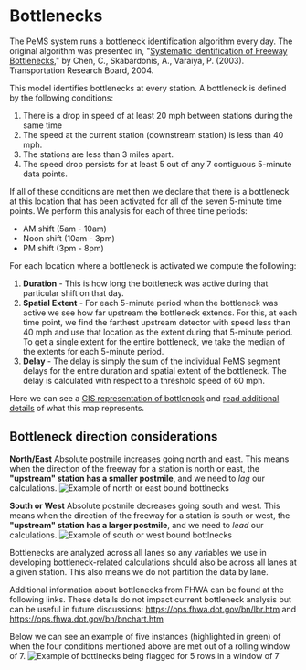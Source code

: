 # Bottlenecks

The PeMS system runs a bottleneck identification algorithm every day. The original algorithm was presented in, "[Systematic Identification of Freeway Bottlenecks](files/Systematic_Identification_of_Freeway_Bottlenecks.1.pdf)," by Chen, C., Skabardonis, A., Varaiya, P. (2003). Transportation Research Board, 2004.

This model identifies bottlenecks at every station. A bottleneck is defined by the following conditions:

1. There is a drop in speed of at least 20 mph between stations during the same time
2. The speed at the current station (downstream station) is less than 40 mph.
3. The stations are less than 3 miles apart.
4. The speed drop persists for at least 5 out of any 7 contiguous 5-minute data points.

If all of these conditions are met then we declare that there is a bottleneck at this location that has been activated for all of the seven 5-minute time points. We perform this analysis for each of three time periods:

- AM shift (5am - 10am)
- Noon shift (10am - 3pm)
- PM shift (3pm - 8pm)

For each location where a bottleneck is activated we compute the following:

1. **Duration** - This is how long the bottleneck was active during that particular shift on that day.
2. **Spatial Extent** - For each 5-minute period when the bottleneck was active we see how far upstream the bottleneck extends. For this, at each time point, we find the farthest upstream detector with speed less than 40 mph and use that location as the extent during that 5-minute period. To get a single extent for the entire bottleneck, we take the median of the extents for each 5-minute period.
3. **Delay** - The delay is simply the sum of the individual PeMS segment delays for the entire duration and spatial extent of the bottleneck. The delay is calculated with respect to a threshold speed of 60 mph.

Here we can see a [GIS representation of bottleneck](https://gisdata-caltrans.opendata.arcgis.com/maps/9509bf8a475f49b4a9c79bac15f8b479) and
[read additional details](https://dot.ca.gov/programs/traffic-operations/mpr/bottleneck) of what this map represents.

## Bottleneck direction considerations

**North/East**
Absolute postmile increases going north and east. This means when the direction of the freeway for a station is north or east, the **"upstream" station has a smaller postmile**, and we need to *lag* our calculations.
![Example of north or east bound bottlnecks](images/Bottlenecks_NE.png)

**South or West**
Absolute postmile decreases going south and west. This means when the direction of the freeway for a station is south or west, the **"upstream" station has a larger postmile**, and we need to *lead* our calculations.
![Example of south or west bound bottlnecks](images/Bottlenecks_SW.png)

Bottlenecks are analyzed across all lanes so any variables we use in developing bottleneck-related calculations should also be across all lanes at a given station. This also means we do not partition the data by lane.

Additional information about bottlenecks from FHWA can be found at the following links. These details do not impact current bottleneck analysis but can be useful in future discussions: https://ops.fhwa.dot.gov/bn/lbr.htm and https://ops.fhwa.dot.gov/bn/bnchart.htm

Below we can see an example of five instances (highlighted in green) of when the four conditions mentioned above are met out of a rolling window of 7.
![Example of bottlnecks being flagged for 5 rows in a window of 7](images/bottleneck_ex_1.png)
